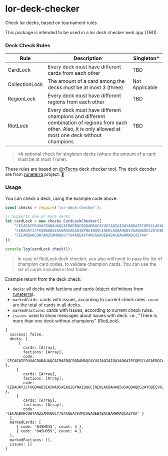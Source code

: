 # lor-deck-checker
Check lor decks, based on tournament rules.

This package is intended to be used in a lor deck checker web app (TBD).

### Deck Check Rules 

Rule | Description | Singleton*
--- | --- | ---
CardLock | Every deck must have different cards from each other | TBD
CollectionLock | The amount of a card among the decks must be at most 3 (three) | Not Applicable
RegionLock | Every deck must have different regions from each other | TBD
RiotLock | Every deck must have different champions and different combination of regions from each other. Also, it is only allowed at most one deck without champions | TBD

> *A optional check for singleton decks (where the amount of a card must be at most 1 (one).

These rules are based on [@xTecna](https://github.com/xTecna/lor-deck-checker) deck checker tool. The deck decoder are from [runeterra](https://github.com/SwitchbladeBot/runeterra) project. :purple_heart:

### Usage

You can check a deck, using the example code above.

```javascript
const checks = require('lor-deck-checker');

// Supports one or more decks
let cardLock = new checks.CardLockChecker([
    "CECAEAIFDUUACBABAUAQCAIMAEBQCBQDAMAQCAYUGIAQIAIOAYAQKAIPCQMSCLAEAEBQCAQCAECRGNQBAQAQMAIBAEVA",
    "CEBAOAYJJFKGBWAB3EA5WAO5AEAQIBYNAIBQGCINENLAGBAHAQ5USAQBAQDS2AYDBEEVKZA",
    "CECAKBAHCQWTAN25AMAQGCY7G4AQEAYFAMCAGAQEB4BACBAHHMAQCAZYAA"
]);

console.log(cardLock.check());
```

> In case of RiotLock deck checker, you also will need to pass the list of champion card codes, to validate champion cards. You can use the list of cards included in test folder.

Example return from the deck check:

- `decks`: all decks with factions and cards (object definitions from [runeterra](https://github.com/SwitchbladeBot/runeterra)).
- `markedCards`: cards with issues, according to current check rules. `count` are the total of cards in all decks.
- `markedFactions`: cards with issues, according to current check rules.
- `issues`: used to show messages about issues with deck. i.e., "There is more than one deck without champions" (RiotLock).

```
{ 
  success: false,
  decks: [ 
      { 
        cards: [Array], 
        factions: [Array],
        code: 'CECAEAIFDUUACBABAUAQCAIMAEBQCBQDAMAQCAYUGIAQIAIOAYAQKAIPCQMSCLAEAEBQCAQCAECRGNQBAQAQMAIBAEVA' },
     { 
        cards: [Array],
        factions: [Array],
        code: 'CEBAOAYJJFKGBWAB3EA5WAO5AEAQIBYNAIBQGCINENLAGBAHAQ5USAQBAQDS2AYDBEEVKZA' },
     { 
        cards: [Array],
        factions: [Array],
        code: 'CECAKBAHCQWTAN25AMAQGCY7G4AQEAYFAMCAGAQEB4BACBAHHMAQCAZYAA' } 
  ],
  markedCards: [ 
     { code: '04SH045', count: 4 },
     { code: '04SH059', count: 4 } 
  ],
  markedFactions: [],
  issues: [] 
}
```

